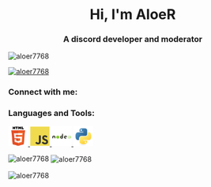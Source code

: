 <h1 align="center">Hi, I'm AloeR</h1>
<h3 align="center">A discord developer and moderator</h3>

<p align="left"> <img src="https://komarev.com/ghpvc/?username=aloer7768&label=Profile%20views&color=0e75b6&style=flat" alt="aloer7768" /> </p>

<p align="left"> <a href="https://github.com/ryo-ma/github-profile-trophy"><img src="https://github-profile-trophy.vercel.app/?username=aloer7768" alt="aloer7768" /></a> </p>

<h3 align="left">Connect with me:</h3>
<p align="left">
</p>

<h3 align="left">Languages and Tools:</h3>
<p align="left"> <a href="https://www.w3.org/html/" target="_blank" rel="noreferrer"> <img src="https://raw.githubusercontent.com/devicons/devicon/master/icons/html5/html5-original-wordmark.svg" alt="html5" width="40" height="40"/> </a> <a href="https://developer.mozilla.org/en-US/docs/Web/JavaScript" target="_blank" rel="noreferrer"> <img src="https://raw.githubusercontent.com/devicons/devicon/master/icons/javascript/javascript-original.svg" alt="javascript" width="40" height="40"/> </a> <a href="https://nodejs.org" target="_blank" rel="noreferrer"> <img src="https://raw.githubusercontent.com/devicons/devicon/master/icons/nodejs/nodejs-original-wordmark.svg" alt="nodejs" width="40" height="40"/> </a> <a href="https://www.python.org" target="_blank" rel="noreferrer"> <img src="https://raw.githubusercontent.com/devicons/devicon/master/icons/python/python-original.svg" alt="python" width="40" height="40"/> </a> </p>

<p><img align="left" src="https://github-readme-stats.vercel.app/api/top-langs?username=aloer7768&show_icons=true&locale=en&layout=compact" alt="aloer7768" /></p>

<p>&nbsp;<img align="center" src="https://github-readme-stats.vercel.app/api?username=aloer7768&show_icons=true&locale=en" alt="aloer7768" /></p>

<p><img align="center" src="https://github-readme-streak-stats.herokuapp.com/?user=aloer7768&" alt="aloer7768" /></p>


  

